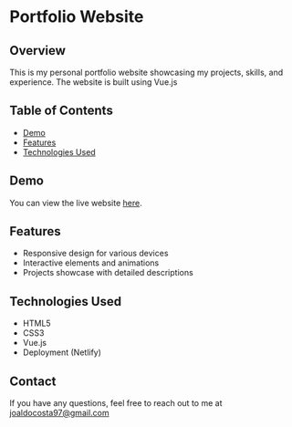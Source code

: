 # Portfolio Website

## Overview
This is my personal portfolio website showcasing my projects, skills, and experience. The website is built using Vue.js

## Table of Contents
- [Demo](#demo)
- [Features](#features)
- [Technologies Used](#technologies-used)

## Demo
You can view the live website [here](https://yourwebsite.com).

## Features
- Responsive design for various devices
- Interactive elements and animations
- Projects showcase with detailed descriptions

## Technologies Used
- HTML5
- CSS3
- Vue.js
- Deployment (Netlify)


## Contact
If you have any questions, feel free to reach out to me at joaldocosta97@gmail.com